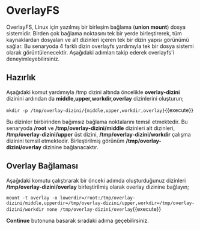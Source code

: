 # OverlayFS

OverlayFS, Linux için yazılmış bir birleşim bağlama (__union mount__) dosya sistemidir. Birden çok bağlama noktasını tek bir yerde birleştirerek, tüm kaynaklardan dosyaları ve alt dizinleri içeren tek bir dizin yapısı görünümü sağlar. Bu senaryoda 4 farklı dizin overlayfs yardımıyla tek bir dosya sistemi olarak görüntülenecektir. Aşağıdaki adımları takip ederek overlayfs'i deneyimleyebilirsiniz.

## Hazırlık

Aşağıdaki komut yardımıyla /tmp dizini altında öncelikle **overlay-dizini** dizinini ardından da **middle,upper,workdir,overlay** dizinlerini oluşturun;

`mkdir -p /tmp/overlay-dizini/{middle,upper,workdir,overlay}`{{execute}}

Bu dizinler birbirinden bağımsız bağlama noktalarını temsil etmektedir. Bu senaryoda **/root** ve **/tmp/overlay-dizini/middle** dizinleri alt dizinleri, **/tmp/overlay-dizini/upper** üst dizini, **/tmp/overlay-dizini/workdir** çalışma dizinini temsil etmektedir. Birleştirilmiş görünüm **/tmp/overlay-dizini/overlay** dizinine bağlanacaktır.

## Overlay Bağlaması

Aşağıdaki komutu çalıştırarak bir önceki adımda oluşturduğunuz dizinleri **/tmp/overlay-dizini/overlay** birleştirilmiş olarak overlay dizinine bağlayın;

`mount -t overlay -o lowerdir=/root:/tmp/overlay-dizini/middle,upperdir=/tmp/overlay-dizini/upper,workdir=/tmp/overlay-dizini/workdir none /tmp/overlay-dizini/overlay`{{execute}}

**Continue** butonuna basarak sıradaki adıma geçebilirsiniz.
